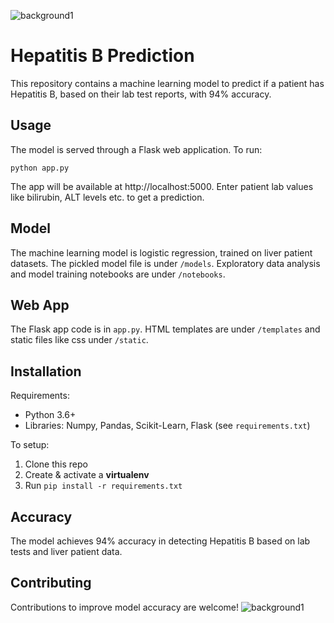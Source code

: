 ![background1](https://github.com/sameerk126/Hepatitis-B-Prediction/assets/81867462/1f622ec0-fcc5-4306-8cce-e2d03d8b0efe)

# Hepatitis B Prediction

This repository contains a machine learning model to predict if a patient has Hepatitis B, based on their lab test reports, with 94% accuracy.

## Usage

The model is served through a Flask web application. To run:
```
python app.py
```
The app will be available at http://localhost:5000. Enter patient lab values like bilirubin, ALT levels etc. to get a prediction.

## Model
The machine learning model is logistic regression, trained on liver patient datasets. The pickled model file is under `/models`. 
Exploratory data analysis and model training notebooks are under `/notebooks`.

## Web App
The Flask app code is in `app.py`. 
HTML templates are under `/templates` and static files like css under `/static`.

## Installation
Requirements:
- Python 3.6+
- Libraries: Numpy, Pandas, Scikit-Learn, Flask (see `requirements.txt`)  

To setup:
1. Clone this repo 
2. Create & activate a **virtualenv**
3. Run `pip install -r requirements.txt`

## Accuracy
The model achieves 94% accuracy in detecting Hepatitis B based on lab tests and liver patient data.

## Contributing
Contributions to improve model accuracy are welcome!
![background1](https://github.com/sameerk126/Hepatitis-B-Prediction/assets/81867462/d590ef47-61b1-41a0-a643-5a800939687f)
